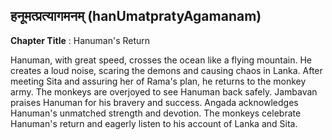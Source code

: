 ## हनूमत्प्रत्यागमनम् (hanUmatpratyAgamanam)
**Chapter Title** : Hanuman's Return

Hanuman, with great speed, crosses the ocean like a flying mountain. He creates a loud noise, scaring the demons and causing chaos in Lanka. After meeting Sita and assuring her of Rama's plan, he returns to the monkey army. The monkeys are overjoyed to see Hanuman back safely. Jambavan praises Hanuman for his bravery and success. Angada acknowledges Hanuman's unmatched strength and devotion. The monkeys celebrate Hanuman's return and eagerly listen to his account of Lanka and Sita.